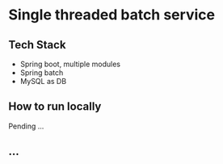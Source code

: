 # Single threaded batch service

## Tech Stack

- Spring boot, multiple modules
- Spring batch
- MySQL as DB

## How to run locally

Pending ...

## ...